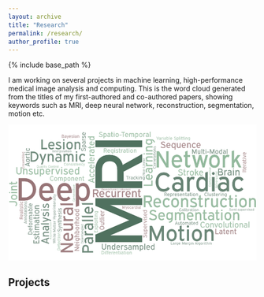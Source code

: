 ```yaml
---
layout: archive
title: "Research"
permalink: /research/
author_profile: true
---
```


{% include base_path %}

I am working on several projects in machine learning, high-performance medical image analysis and computing. This is the word cloud generated from the titles of my first-authored and co-authored papers, showing keywords such as MRI, deep neural network, reconstruction, segmentation, motion etc.

<!-- <img align="center" width="600" src="/images/word cloud.png" />  -->

<p align="center"> 
  <img width="600" src="/images/word cloud.png" />
</p>

Projects
------
